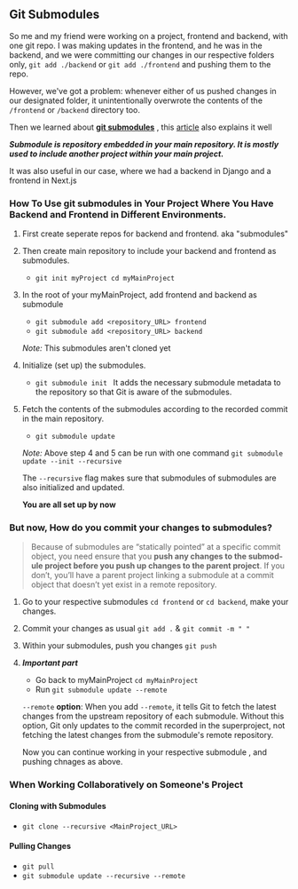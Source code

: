 ## Git Submodules

So me and my friend were working on a project, frontend and backend, with one git repo. I was making updates in the frontend, and he was in the backend, and we were committing our changes in our respective folders only, `git add ./backend` or `git add ./frontend` and pushing them to the repo.

However, we've got a problem: whenever either of us pushed changes in our designated folder, it unintentionally overwrote the contents of the `/frontend` or `/backend` directory too.

Then we learned about **[git submodules](https://git-scm.com/book/en/v2/Git-Tools-Submodules)** , this [article](https://github.blog/2016-02-01-working-with-submodules/) also explains it well

***Submodule is repository embedded in your main repository. It is mostly used to include another project within your main project.***

 
It was also useful in our case, where we had a backend in Django and a frontend in Next.js

### How To Use git submodules in Your Project Where You Have Backend and Frontend in Different Environments.  
1. First create seperate repos for backend and frontend. aka "submodules"
2. Then create main repository to include your backend and frontend as submodules.
   * `git init myProject cd myMainProject`
3. In the root of your myMainProject, add frontend and backend as submodule
   * `git submodule add <repository_URL> frontend`
   * `git submodule add <repository_URL> backend`
     
   _Note:_ This submodules aren't cloned yet

4. Initialize (set up) the submodules. 
   * `git submodule init ` It adds the necessary submodule metadata to the repository so that Git is aware of the submodules.
5. Fetch the contents of the submodules according to the recorded commit in the main repository.
   *  `git submodule update`
     
   _Note:_ Above step 4 and 5 can be run with one command `git submodule update --init --recursive`

   The `--recursive` flag makes sure that submodules of submodules are also initialized and updated.

    **You are all set up by now**

### But now, How do you commit your changes to submodules?

 > Because of sub­mod­ules are ​“sta­t­i­cal­ly point­ed” at a spe­cif­ic com­mit object, you need ensure that you **push any changes to the sub­mod­ule project before you push up changes to the par­ent project**. If you don’t, you’ll have a par­ent project link­ing a sub­mod­ule at a com­mit object that doesn’t yet exist in a remote repository.

1.  Go to your respective submodules `cd frontend` or `cd backend`, make your changes. 
2.  Commit your changes as usual `git add .` & `git commit -m " " `
3.  Within your submodules, push you changes `git push`
4.  ***Important part***
    * Go back to myMainProject `cd myMainProject`
    * Run `git submodule update --remote`
      
    `--remote` **option**: When you add `--remote`, it tells Git to fetch the latest changes from the upstream repository of each submodule. Without this option, Git only updates to the commit recorded in the superproject, not fetching the latest changes from the submodule's remote repository.

    Now you can continue working in your respective submodule , and pushing chnages as above. 

### When Working Collaboratively on Someone's Project

#### Cloning with Submodules
  * `git clone --recursive <MainProject_URL>`
#### Pulling Changes
  *  `git pull`
  *  `git submodule update --recursive --remote`



